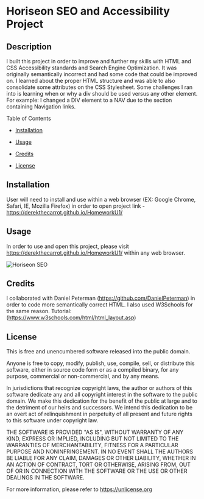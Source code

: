 # Horiseon SEO and Accessibility Project

## Description
I built this project in order to improve and further my skills with HTML and CSS Accessibility standards and Search Engine Optimization.
It was originally semantically incorrect and had some code that could be improved on. I learned about the proper HTML structure and was able to also consolidate some attributes on the CSS Stylesheet. Some challenges I ran into is learning when or why a div should be used versus any other element. For example: I changed a DIV element to a NAV due to the section containing Navigation links.


Table of Contents

* [Installation](#installation)

* [Usage](#usage)

* [Credits](#credits)

* [License](#license)

## Installation

User will need to install and use within a web browser (EX: Google Chrome, Safari, IE, Mozilla Firefox) in order to open project link - https://derekthecarrot.github.io/HomeworkU1/

## Usage

In order to use and open this project, please visit https://derekthecarrot.github.io/HomeworkU1/ within any web browser.

![Horiseon SEO](https://derekthecarrot.github.io/HomeworkU1/assets/images/screenshot.PNG)

## Credits

I collaborated with Daniel Peterman (https://github.com/DanielPeterman) in order to code more semantically correct HTML.
I also used W3Schools for the same reason. Tutorial: (https://www.w3schools.com/html/html_layout.asp)

## License

This is free and unencumbered software released into the public domain.

Anyone is free to copy, modify, publish, use, compile, sell, or
distribute this software, either in source code form or as a compiled
binary, for any purpose, commercial or non-commercial, and by any
means.

In jurisdictions that recognize copyright laws, the author or authors
of this software dedicate any and all copyright interest in the
software to the public domain. We make this dedication for the benefit
of the public at large and to the detriment of our heirs and
successors. We intend this dedication to be an overt act of
relinquishment in perpetuity of all present and future rights to this
software under copyright law.

THE SOFTWARE IS PROVIDED "AS IS", WITHOUT WARRANTY OF ANY KIND,
EXPRESS OR IMPLIED, INCLUDING BUT NOT LIMITED TO THE WARRANTIES OF
MERCHANTABILITY, FITNESS FOR A PARTICULAR PURPOSE AND NONINFRINGEMENT.
IN NO EVENT SHALL THE AUTHORS BE LIABLE FOR ANY CLAIM, DAMAGES OR
OTHER LIABILITY, WHETHER IN AN ACTION OF CONTRACT, TORT OR OTHERWISE,
ARISING FROM, OUT OF OR IN CONNECTION WITH THE SOFTWARE OR THE USE OR
OTHER DEALINGS IN THE SOFTWARE.

For more information, please refer to <https://unlicense.org>